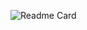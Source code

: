 <!-- ![Readme Card](https://github-readme-stats.vercel.app/api?username=nicobonne&count_private=true&show_icons=true&theme=algolia) -->
![Readme Card](https://github-readme-stats-git-master-rstaa-rickstaa.vercel.app/api?username=nicobonne&show_icons=true&count_private=true&include_all_commits=false&card_width=450&role=OWNER,COLLABORATOR&theme=algolia)
<!--
**nicobonne/nicobonne** is a ✨ _special_ ✨ repository because its `README.md` (this file) appears on your GitHub profile.

Here are some ideas to get you started:

- 🔭 I’m currently working on ...
- 🌱 I’m currently learning ...
- 👯 I’m looking to collaborate on ...
- 🤔 I’m looking for help with ...
- 💬 Ask me about ...
- 📫 How to reach me: ...
- 😄 Pronouns: ...
- ⚡ Fun fact: ...
-->

